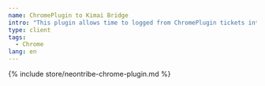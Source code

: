 ```yaml
---
name: ChromePlugin to Kimai Bridge
intro: "This plugin allows time to logged from ChromePlugin tickets into a Kimai instance."
type: client
tags:
  - Chrome
lang: en
---
```


{% include store/neontribe-chrome-plugin.md %}
